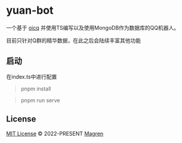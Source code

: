 # yuan-bot
 
一个基于 [oicq](https://github.com/takayama-lily/oicq) 并使用TS编写以及使用MongoDB作为数据库的QQ机器人。

目前只针对Q群的精华数据，在此之后会陆续丰富其他功能

## 启动
在index.ts中进行配置

> pnpm install

> pnpm run serve

## License
[MIT License](https://github.com/Magren0321/yuan-bot/blob/main/LICENSE) © 2022-PRESENT [Magren](https://github.com/Magren0321)
